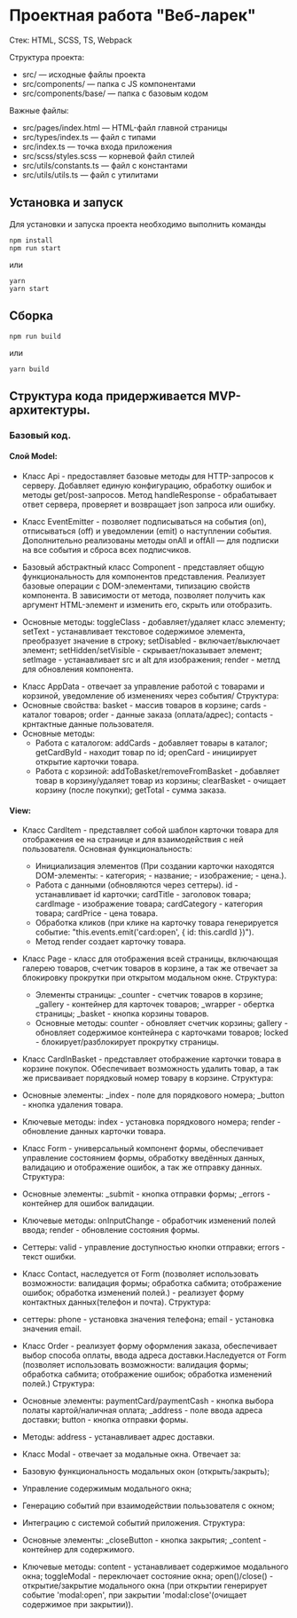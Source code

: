 # Проектная работа "Веб-ларек"

Стек: HTML, SCSS, TS, Webpack

Структура проекта:
- src/ — исходные файлы проекта
- src/components/ — папка с JS компонентами
- src/components/base/ — папка с базовым кодом

Важные файлы:
- src/pages/index.html — HTML-файл главной страницы
- src/types/index.ts — файл с типами
- src/index.ts — точка входа приложения
- src/scss/styles.scss — корневой файл стилей
- src/utils/constants.ts — файл с константами
- src/utils/utils.ts — файл с утилитами

## Установка и запуск
Для установки и запуска проекта необходимо выполнить команды

```
npm install
npm run start
```

или

```
yarn
yarn start
```
## Сборка

```
npm run build
```

или

```
yarn build
```

## Структура кода придерживается MVP-архитектуры.

### Базовый код.

#### Слой Model:

- Класс Api - предоставляет базовые методы для HTTP-запросов к серверу. Добавляет единую конфигурацию, обработку ошибок и методы get/post-запросов. Метод handleResponse - обрабатывает ответ сервера, проверяет и возвращает json запроса или ошибку.

- Класс EventEmitter - позволяет подписываться на события (on), отписываться (off) и уведомлении (emit) о наступлении события. Дополнительно реализованы методы  onAll и  offAll  — для подписки на все события и сброса всех подписчиков.

- Базовый абстрактный класс Component - представляет общую функциональность для компонентов представления. Реализует базовые операции с DOM-элементами, типизацию свойств компонента. В зависимости от метода, позволяет получить как аргумент HTML-элемент и изменить его, скрыть или отобразить.
 * Основные методы: toggleClass - добавляет/удаляет класс элементу; setText - устанавливает текстовое содержимое элемента, преобразует значение в строку; setDisabled - включает/выключает элемент; setHidden/setVisible - скрывает/показывает элемент; setImage - устанавливает src и alt для изображения; render - метлд для обновления компонента.

- Класс AppData - отвечает за управление работой с товарами и корзиной, уведомление об изменениях через события/ Структура:
 - Основные свойства: basket - массив товаров в корзине; cards - каталог товаров; order - данные заказа (оплата/адрес); contacts - крнтактные данные пользователя.
 - Основные методы: 
    + Работа с каталогом: addCards - добавляет товары в каталог; getCardById - находит товар по id; openCard - инициирует открытие карточки товара.
    + Работа с корзиной: addToBasket/removeFromBasket - добавляет товар в корзину/удаляет товар из корзины; clearBasket - очищает корзину (после покупки); getTotal - сумма заказа.

#### View:

- Класс CardItem - представляет собой шаблон карточки товара для отображения ее на странице и для взаимодействия с ней пользователя.
  Основная функциональность: 
  - Инициализация элементов (При создании карточки находятся DOM-элементы: - категория; - название; - изображение; - цена.).
  - Работа с данными (обновляются через сеттеры). id - устанавливает id карточки; cardTitle - заголовок товара; cardImage - изображение товара; cardCategory - категория товара; cardPrice - цена товара.
  - Обработка кликов (при клике на карточку товара генерируется событие: "this.events.emit('card:open', { id: this.cardId })").
  - Метод render создает карточку товара.

- Класс Page - класс для отображения всей страницы, включающая галерею товаров, счетчик товаров в корзине, а так же отвечает за блокировку прокрутки при открытом модальном окне.
 Структура:
  - Элементы страницы: _counter - счетчик товаров в корзине; _gallery - контейнер для карточек товаров; _wrapper - обертка страницы; _basket - кнопка корзины товаров.
  - Основные методы: counter - обновляет счетчик корзины; gallery - обновляет содержимое контейнера с карточками товаров; locked - блокирует/разблокирует прокрутку страницы.

- Класс CardInBasket - представляет отображение карточки товара в корзине покупок. Обеспечивает возможность удалить товар, а так же присваивает порядковый номер товару в корзине.
 Структура: 
 - Основные элементы: _index - поле для порядкового номера; _button - кнопка удаления товара.
 - Ключевые методы: index - установка порядкового номера; render - обновление данных карточки товара.

- Класс Form - универсальный компонент формы, обеспечивает управление состоянием формы, обработку введённых данных, валидацию и отображение ошибок, а так же отправку данных.
 Структура:
 - Основные элементы: _submit - кнопка отправки формы; _errors - контейнер для ошибок валидации.
 - Ключевые методы: onInputChange - обработчик изменений полей ввода; render - обновление состояния формы.
 - Сеттеры: valid - управление доступностью кнопки отправки; errors - текст ошибки.

- Класс Contact, наследуется от Form<IContacts> (позволяет использовать возможности: валидация формы; обработка сабмита; отображение ошибок; обработка изменений полей.) - реализует форму контактных данных(телефон и почта).
 Структура:
 - сеттеры: phone - установка значения телефона; email - установка значения email.

- Класс Order - реализует форму оформления заказа, обеспечивает выбор способа оплаты, ввода адреса доставки.Наследуется от Form<IOrder> (позволяет использовать возможности: валидация формы; обработка сабмита; отображение ошибок; обработка изменений полей.)
 Структура: 
 - Основные элементы: paymentCard/paymentCash - кнопка выбора полаты картой/наличная оплата; _address - поле ввода адреса доставки; button - кнопка отправки формы.
 - Методы: address - устанавливает адрес доставки.

- Класс Modal - отвечает за модальные окна. 
 Отвечает за:
 - Базовую функциональность модальных окон (открыть/закрыть);
 - Управление содержимым модального окна;
 - Генерацию событий при взаимодействии полььзователя с окном;
 - Интеграцию с системой событий приложения.
 Структура:
 - Основные элементы: _closeButton - кнопка закрытия; _content - контейнер для содержимого.
 - Ключевые методы: content - устанавливает содержимое модального окна; toggleModal - переключает состояние окна; open()/close() - открытие/закрытие модального окна (при открытии генерирует событие 'modal:open', при закрытии 'modal:close'(очищает содержимое при закрытии)).
